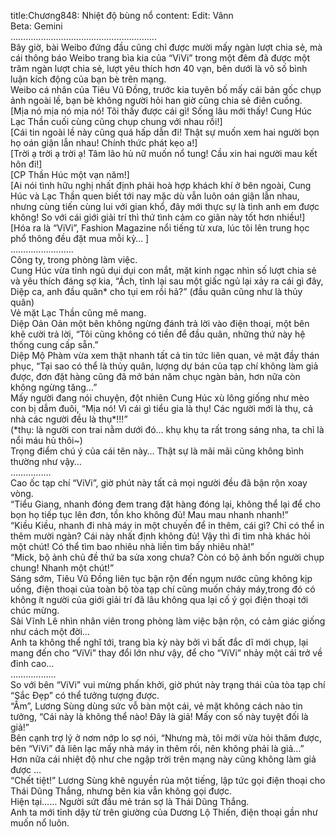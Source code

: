 title:Chương848: Nhiệt độ bùng nổ
content:
Edit: Vânn<br>Beta: Gemini<br>………………………………………………….<br>Bây giờ, bài Weibo đứng đầu cũng chỉ được mười mấy ngàn lượt chia sẻ, mà cái thông báo Weibo trang bìa kia của “ViVi” trong một đêm đã được một trăm ngàn lượt chia sẻ, lượt yêu thích hơn 40 vạn, bên dưới là vô số bình luận kích động của bạn bè trên mạng.<br>Weibo cá nhân của Tiêu Vũ Đồng, trước kia tuyên bố mấy cái bản gốc chụp ảnh ngoài lề, bạn bè không người hỏi han giờ cũng chia sẻ điên cuồng.<br>[Mịa nó mịa nó mịa nó! Tôi thấy được cái gì! Sống lâu mới thấy! Cung Húc Lạc Thần cuối cùng cũng chụp chung với nhau rồi!]<br>[Cái tin ngoài lề này cũng quá hấp dẫn đi! Thật sự muốn xem hai người bọn họ oán giận lẫn nhau! Chính thức phát kẹo a!]<br>[Trời ạ trời ạ trời ạ! Tâm lão hủ nữ muốn nổ tung! Cầu xin hai người mau kết hôn đi!]<br>[CP Thần Húc một vạn năm!]<br>[Ai nói tình hữu nghị nhất định phải hoà hợp khách khí ở bên ngoài, Cung Húc và Lạc Thần quen biết tới nay mặc dù vẫn luôn oán giận lẫn nhau, nhưng cùng tiến cùng lui với gian khổ, đây mới thực sự là tình anh em được không! So với cái giới giải trí thì thứ tình cảm co giãn này tốt hơn nhiều!]<br>[Hóa ra là “ViVi”, Fashion Magazine nổi tiếng từ xưa, lúc tôi lên trung học phổ thông đều đặt mua mỗi kỳ… ]<br>…………………….<br>Công ty, trong phòng làm việc.<br>Cung Húc vừa tỉnh ngủ dụi dụi con mắt, mặt kinh ngạc nhìn số lượt chia sẻ và yêu thích đáng sợ kia, “Ách, tỉnh lại sau một giấc ngủ lại xảy ra cái gì đây, Diệp ca, anh đầu quân* cho tụi em rồi hả?” (đầu quân cũng như là thủy quân)<br>Vẻ mặt Lạc Thần cũng mê mang.<br>Diệp Oản Oản một bên không ngừng đánh trả lời vào điện thoại, một bên khẽ cười trả lời, “Tôi cũng không có tiền để đầu quân, những thứ này hệ thống cung cấp sẵn.”<br>Diệp Mộ Phàm vừa xem thật nhanh tất cả tin tức liên quan, vẻ mặt đầy thán phục, “Tại sao có thể là thủy quân, lượng dự bán của tạp chí không làm giả được, đơn đặt hàng cũng đã mở bán năm chục ngàn bản, hơn nữa còn không ngừng tăng…”<br>Mấy người đang nói chuyện, đột nhiên Cung Húc xù lông giống như mèo con bị dẫm đuôi, “Mịa nó! Vì cái gì tiểu gia là thụ! Các người mới là thụ, cả nhà các người đều là thụ*!!!”<br>(*thụ: là người con trai nằm dưới đó… khụ khụ ta rất trong sáng nha, ta chỉ là nổi máu hủ thôi~)<br>Trọng điểm chú ý của cái tên này… Thật sự là mãi mãi cũng không bình thường như vậy…<br>…………….<br>Cao ốc tạp chí “ViVi”, giờ phút này tất cả mọi người đều đã bận rộn xoay vòng.<br>“Tiểu Giang, nhanh đóng đem trang đặt hàng đóng lại, không thể lại để cho bọn họ tiếp tục lên đơn, tồn kho không đủ! Mau mau nhanh nhanh!”<br>“Kiều Kiều, nhanh đi nhà máy in một chuyến để in thêm, cái gì? Chỉ có thể in thêm mười ngàn? Cái này nhất định không đủ! Vậy thì đi tìm nhà khác hỏi một chút! Có thể tìm bao nhiêu nhà liền tìm bấy nhiêu nhà!”<br>“Mick, bộ ảnh chủ đề thứ ba sửa xong chưa? Còn có bộ ảnh bốn người chụp chung! Nhanh một chút!”<br>Sáng sớm, Tiêu Vũ Đồng liên tục bận rộn đến ngụm nước cũng không kịp uống, điện thoại của toàn bộ tòa tạp chí cũng muốn cháy máy,trong đó có không ít người của giới giải trí đã lâu không qua lại cố ý gọi điện thoại tới chúc mừng.<br>Sài Vĩnh Lê nhìn nhân viên trong phòng làm việc bận rộn, có cảm giác giống như cách một đời…<br>Anh ta không thể nghĩ tới, trang bìa kỳ này bởi vì bất đắc dĩ mới chụp, lại mang đến cho “ViVi” thay đổi lớn như vậy, để cho “ViVi” nhảy một cái trở về đỉnh cao…<br>………………<br>So với bên “ViVi” vui mừng phấn khởi, giờ phút này trạng thái của tòa tạp chí “Sắc Đẹp” có thể tưởng tượng được.<br>“Ầm”, Lương Sùng dùng sức vỗ bàn một cái, vẻ mặt không cách nào tin tưởng, “Cái này là không thể nào! Đây là giả! Mấy con số này tuyệt đối là giả!”<br>Bên cạnh trợ lý ở nơm nớp lo sợ nói, “Nhưng mà, tôi mới vừa hỏi thăm được, bên “ViVi” đã liên lạc mấy nhà máy in thêm rồi, nên không phải là giả…”<br>Hơn nữa cái nhiệt độ như che ngập trời trên mạng này cũng không làm giả được …<br>“Chết tiệt!” Lương Sùng khẽ nguyền rủa một tiếng, lập tức gọi điện thoại cho Thái Dũng Thắng, nhưng bên kia vẫn không gọi được.<br>Hiện tại…… Người sứt đầu mẻ trán sợ là Thái Dũng Thắng.<br>Anh ta mới tỉnh dậy từ trên giường của Dương Lộ Thiến, điện thoại gần như muốn nổ luôn.